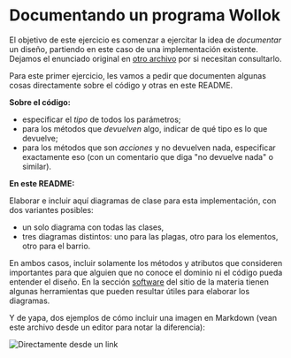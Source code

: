 # Documentando un programa Wollok

El objetivo de este ejercicio es comenzar a ejercitar la idea de _documentar_ un diseño, partiendo en este caso de una implementación existente. Dejamos el enunciado original en [otro archivo](./dominio.md) por si necesitan consultarlo.

Para este primer ejercicio, les vamos a pedir que documenten algunas cosas directamente sobre el código y otras en este README.

**Sobre el código:**

* especificar el _tipo_ de todos los parámetros;
* para los métodos que _devuelven_ algo, indicar de qué tipo es lo que devuelve;
* para los métodos que son _acciones_ y no devuelven nada, especificar exactamente eso (con un comentario que diga "no devuelve nada" o similar).

**En este README:**

Elaborar e incluir aquí diagramas de clase para esta implementación, con dos variantes posibles:
* un solo diagrama con todas las clases,
* tres diagramas distintos: uno para las plagas, otro para los elementos, otro para el barrio.

En ambos casos, incluir solamente los métodos y atributos que consideren importantes para que alguien que no conoce el dominio ni el código pueda entender el diseño. En la sección [software](https://obj2-unahur.github.io/software) del sitio de la materia tienen algunas herramientas que pueden resultar útiles para elaborar los diagramas.

Y de yapa, dos ejemplos de cómo incluir una imagen en Markdown (vean este archivo desde un editor para notar la diferencia):



![Directamente desde un link](http://www.plantuml.com/plantuml/png/fPJFQjmm4CRFqbFCCGj-0aCXsJGqFRWijBVImqIQzQh86bT_Ig7qtIlRMKjc5z8cD-7nztq_puny6oBwc0OhbSKGu62nH_WjnSXF5fLX1osuD91dAQI87bqOJAG7ToG_a4PzisjXpsm97Kk14HNw6x8qa8kSQ_EvXST4Fc837GR5q-6HU_Gx-QSElazPZEg4GByYELruf82H0Xyyvr331KeAPtwIVO_ES4OfZrz2lMI55s4pROtRSVYHJEHBsbT3RGCEoVOO_jb-A_w0tkE8iHZKfjdc5TCg4VliRdXsESi3l8Eltw05Qq94cFnxJrdtyFp2bQ3J70GD3EUaqv8aHDO7LDVK6-qLQSsqJ-Guv2wL7TtKExJRSgw5UnvHyqQqBkhSYJA4BlMUgZkYs1tPHr5lg1G3nHDhe0MdDbvhnqHt4TMKEqvZoZrQ3krvpHfOHzh0FCK6rXkpAwDv7bfX_8mswHheCkl_egGeNt9jUPVrcG5KDb56epvuraajVvGLfFJbqktDb682ugVlf29y_FJbRkOPLupEE3DWVNjkoUaqsBy0)



